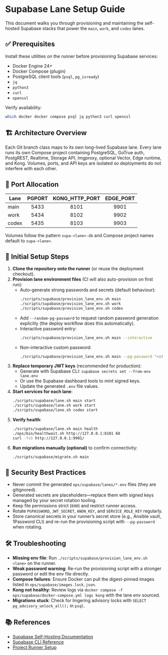 # Supabase Lane Setup Guide

This document walks you through provisioning and maintaining the self-hosted Supabase stacks that power the `main`, `work`, and `codex` lanes.

## ✅ Prerequisites

Install these utilities on the runner before provisioning Supabase services:

- Docker Engine 24+
- Docker Compose (plugin)
- PostgreSQL client tools (`psql`, `pg_isready`)
- `jq`
- `python3`
- `curl`
- `openssl`

Verify availability:

```bash
which docker docker compose psql jq python3 curl openssl
```

## 🏗️ Architecture Overview

Each Git branch class maps to its own long-lived Supabase lane. Every lane runs its own Compose project containing PostgreSQL, GoTrue auth, PostgREST, Realtime, Storage API, Imgproxy, optional Vector, Edge runtime, and Kong. Volumes, ports, and API keys are isolated so deployments do not interfere with each other.

## 🔢 Port Allocation

| Lane  | PGPORT | KONG_HTTP_PORT | EDGE_PORT |
|-------|:------:|:--------------:|:---------:|
| main  |  5433  |      8101      |    9901   |
| work  |  5434  |      8102      |    9902   |
| codex |  5435  |      8103      |    9903   |

Volumes follow the pattern `supa-<lane>-db` and Compose project names default to `supa-<lane>`.

## 🚀 Initial Setup Steps

1. **Clone the repository onto the runner** (or reuse the deployment checkout).
2. **Provision lane environment files** (CI will also auto-provision on first run):
   - Auto-generate strong passwords and secrets (default behaviour):
     ```bash
     ./scripts/supabase/provision_lane_env.sh main
     ./scripts/supabase/provision_lane_env.sh work
     ./scripts/supabase/provision_lane_env.sh codex
     ```
   - Add `--random-pg-password` to request random password generation explicitly (the deploy workflow does this automatically).
   - Interactive password entry:
     ```bash
     ./scripts/supabase/provision_lane_env.sh main --interactive
     ```
   - Non-interactive custom password:
     ```bash
     ./scripts/supabase/provision_lane_env.sh main --pg-password "<strong-password>"
     ```
3. **Replace temporary JWT keys** (recommended for production):
   - Generate with Supabase CLI: `supabase secrets set --from-env lane.env`
   - Or use the Supabase dashboard tools to mint signed keys.
   - Update the generated `.env` file values.
4. **Start services for each lane**:
   ```bash
   ./scripts/supabase/lane.sh main start
   ./scripts/supabase/lane.sh work start
   ./scripts/supabase/lane.sh codex start
   ```
5. **Verify health**:
   ```bash
   ./scripts/supabase/lane.sh main health
   ./ops/bin/healthwait.sh http://127.0.0.1:8101 60
   curl -fsS http://127.0.0.1:9901/
   ```
6. **Run migrations manually (optional)** to confirm connectivity:
   ```bash
   ./scripts/supabase/migrate.sh main
   ```

## 🔐 Security Best Practices

- Never commit the generated `ops/supabase/lanes/*.env` files (they are gitignored).
- Generated secrets are placeholders—replace them with signed keys managed by your secret rotation tooling.
- Keep file permissions strict (`600`) and restrict runner access.
- Rotate `PGPASSWORD`, `JWT_SECRET`, `ANON_KEY`, and `SERVICE_ROLE_KEY` regularly.
- Store canonical secrets in your runner’s secret store (e.g., Ansible vault, 1Password CLI) and re-run the provisioning script with `--pg-password` when rotating.

## 🛠️ Troubleshooting

- **Missing env file**: Run `./scripts/supabase/provision_lane_env.sh <lane>` on the runner.
- **Weak password warning**: Re-run the provisioning script with a stronger password or edit the env file directly.
- **Compose failures**: Ensure Docker can pull the digest-pinned images listed in `ops/supabase/images.lock.json`.
- **Kong not healthy**: Review logs via `docker compose -f ops/supabase/docker-compose.yml logs kong` with the lane env sourced.
- **Migrations stuck**: Check for lingering advisory locks with `SELECT pg_advisory_unlock_all();` in `psql`.

## 📚 References

- [Supabase Self-Hosting Documentation](https://supabase.com/docs/guides/self-hosting)
- [Supabase CLI Reference](https://supabase.com/docs/guides/cli)
- [Project Runner Setup](./RUNNER_SETUP.md)
